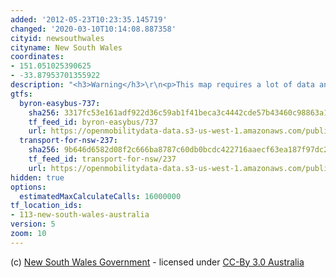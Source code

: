 ```yaml
---
added: '2012-05-23T10:23:35.145719'
changed: '2020-03-10T10:14:08.887358'
cityid: newsouthwales
cityname: New South Wales
coordinates:
- 151.051025390625
- -33.87953701355922
description: "<h3>Warning</h3>\r\n<p>This map requires a lot of data and computing power.<br/><a href=\"/sydney/\">Try the smaller and faster Sydney map!</a></p>"
gtfs:
  byron-easybus-737:
    sha256: 3317fc53e161adf922d36c59ab1f41beca3c4442cde57b43460c98863a197be9
    tf_feed_id: byron-easybus/737
    url: https://openmobilitydata-data.s3-us-west-1.amazonaws.com/public/feeds/byron-easybus/737/20191211/gtfs.zip
  transport-for-nsw-237:
    sha256: 9b646d6582d08f2c666ba8787c60db0bcdc422716aaecf63ea187f97dc22a281
    tf_feed_id: transport-for-nsw/237
    url: https://openmobilitydata-data.s3-us-west-1.amazonaws.com/public/feeds/transport-for-nsw/237/20190318/gtfs.zip
hidden: true
options:
  estimatedMaxCalculateCalls: 16000000
tf_location_ids:
- 113-new-south-wales-australia
version: 5
zoom: 10
---
```


(c) [New South Wales Government](http://www.131500.com.au/transport-data-exchange-program/transport-data-exchange-program/131500-transport-data) - licensed under [CC-By 3.0 Australia](http://www.131500.com.au/transport-data-exchange-program/upload/docs/tdx-data-licence-agreement-august-2011.pdf)
